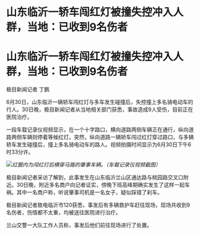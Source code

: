 # 山东临沂一轿车闯红灯被撞失控冲入人群，当地：已收到9名伤者

# 山东临沂一轿车闯红灯被撞失控冲入人群，当地：已收到9名伤者

极目新闻记者 丁鹏

6月30日，山东临沂一辆轿车闯红灯与多车发生碰撞后，失控撞上多名骑电动车的行人。30日晚，极目新闻记者从当地相关部门获悉，事故造成9人受伤，目前正在医院治疗。

一段车载记录仪视频显示，在一个十字路口，横向道路两侧车辆正在通行，纵向道路两侧车辆则停着等候红灯。突然，纵向道路一辆轿车闯过红灯穿过路口，与多辆轿车发生碰撞后，撞上多名骑电动车的路人。视频拍摄时间显示为6月30日下午6时33分许。

![](https://inews.gtimg.com/om_bt/OZyfqdTVlV7XV99Im2niKQtPiKaPKfKsyU5Y4l3egPnL4AA/1000)_红圈内为闯红灯后横穿马路的肇事车辆。（车载记录仪视频截图）_

极目新闻记者采访了解到，此事发生在山东临沂兰山区通达路与桃园路交叉口附近。30日晚，附近多名商户向记者证实，傍晚下班高峰期确实发生了这样一起车祸。其中一名商户称，听说肇事司机是一名女子，疑似踩错了刹车。

极目新闻记者致电临沂市120获悉，事发后有多辆救护车赶往现场，现场共收到9名伤者，伤情都不太重，均被送往医院进行治疗。

兰山交警一大队工作人员称，事发后他们前往现场进行了处置。

